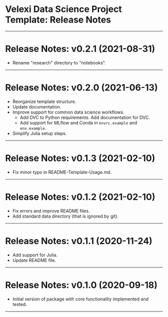 Velexi Data Science Project Template: Release Notes
===================================================

-------------------------------------------------------------------------------
Release Notes: v0.2.1 (2021-08-31)
==================================
* Rename "research" directory to "notebooks".

-------------------------------------------------------------------------------
Release Notes: v0.2.0 (2021-06-13)
==================================
* Reorganize template structure.
* Update documentation.
* Improve support for common data science workflows.
  * Add DVC to Python requirements. Add documentation for DVC.
  * Add support for MLflow and Conda in `envrc.example` and `env.example`.
* Simplify Julia setup steps.

-------------------------------------------------------------------------------
Release Notes: v0.1.3 (2021-02-10)
==================================
* Fix minor typo in README-Template-Usage.md.

-------------------------------------------------------------------------------
Release Notes: v0.1.2 (2021-02-10)
==================================
* Fix errors and improve README files.
* Add standard data directory (that is ignored by git).

-------------------------------------------------------------------------------
Release Notes: v0.1.1 (2020-11-24)
==================================
* Add support for Julia.
* Update README file.

-------------------------------------------------------------------------------
Release Notes: v0.1.0 (2020-09-18)
==================================
* Initial version of package with core functionality implemented and tested.

-------------------------------------------------------------------------------
